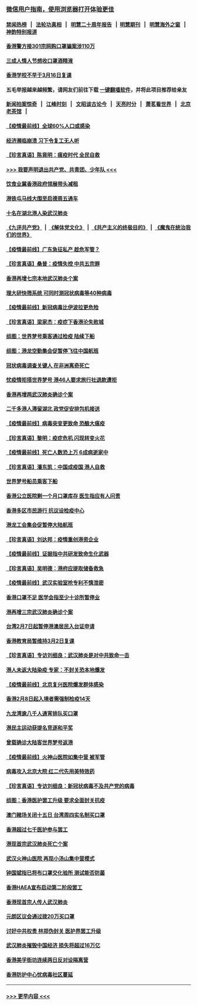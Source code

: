 ### [微信用户指南，使用浏览器打开体验更佳](https://github.com/gfw-breaker/banned-news1/blob/master/indexes/wechat-guide.md?t=0)
#### [禁闻热榜](热点新闻.md?t=0)  &nbsp;&nbsp;|&nbsp;&nbsp; [法轮功真相](https://github.com/gfw-breaker/truth/blob/master/README.md?t=0) &nbsp;&nbsp;|&nbsp;&nbsp; [明慧二十周年报告](https://github.com/gfw-breaker/mh-reports/blob/master/README.md?t=0) &nbsp;&nbsp;|&nbsp;&nbsp;[明慧期刊](https://github.com/gfw-breaker/mh-qikan) &nbsp;&nbsp;|&nbsp;&nbsp; [明慧海外之窗](https://github.com/gfw-breaker/mh-news/blob/master/README.md?t=0) &nbsp;&nbsp;|&nbsp;&nbsp; [神韵特别报道](https://github.com/gfw-breaker/mh-news/blob/master/shenyun.md?t=0)
#### [香港警方接301宗网购口罩骗案涉110万](../pages/nsc415/n11867572.md?t=02141011) 
#### [三成人情人节想收口罩酒精液](../pages/nsc415/n11867523.md?t=02141011) 
#### [香港学校不早于3月16日复课](../pages/nsc415/n11867498.md?t=02141011) 
#### 五毛举报越来越频繁，请网友们前往下载 [一键翻墙软件](https://github.com/gfw-breaker/ssr-accounts)，并将此项目推荐给亲友
#### [新闻拍案惊奇](https://github.com/gfw-breaker/banned-news1/blob/master/pages/link4.md) &nbsp;&nbsp;|&nbsp;&nbsp; [江峰时刻](https://github.com/gfw-breaker/banned-news1/blob/master/pages/link4.md) &nbsp;&nbsp;|&nbsp;&nbsp; [文昭谈古论今](https://github.com/gfw-breaker/banned-news1/blob/master/pages/link4.md) &nbsp;&nbsp;|&nbsp;&nbsp; [天亮时分](https://github.com/gfw-breaker/banned-news1/blob/master/pages/link4.md) &nbsp;&nbsp;|&nbsp;&nbsp; [萧茗看世界](https://github.com/gfw-breaker/banned-news1/blob/master/pages/link4.md) &nbsp;&nbsp;|&nbsp;&nbsp; [北京老茶馆](https://github.com/gfw-breaker/banned-news1/blob/master/pages/link4.md) &nbsp;&nbsp;|&nbsp;&nbsp; 
#### [【疫情最前线】全球60%人口或感染](../pages/nsc415/n11866914.md?t=02141011) 
#### [经济濒临崩溃 习下令复工无人听](../pages/nsc415/n11867269.md?t=02141011) 
#### [【珍言真语】陈竟明：瘟疫时代 全民自救](../pages/nsc415/n11866765.md?t=02141011) 
#### [>>> 我要声明退出共产党、共青团、少年队 <<<](https://github.com/begood0513/goodnews/blob/master/quit/letter.md) 
#### [饮食业冀香港政府领展带头减租](../pages/nsc415/n11864876.md?t=02141011) 
#### [港铁屯马线大围至启德周五通车](../pages/nsc415/n11864842.md?t=02141011) 
#### [十名在湖北港人染武汉肺炎](../pages/nsc415/n11864807.md?t=02141011) 
#### [《九评共产党》](https://github.com/begood0513/9ping.md/blob/master/README.md) &nbsp;|&nbsp; [《解体党文化》](../../../../jtdwh.md/blob/master/README.md)  &nbsp;|&nbsp; [《共产主义的终极目的》](../../../../gczydzjmd.md/blob/master/README.md) &nbsp;|&nbsp; [《魔鬼在统治我们的世界》](../../../../mgztzwmdsj.md/blob/master/README.md) 
#### [【疫情最前线】广东急征私产 趁危军管？](../pages/nsc415/n11864205.md?t=02141011) 
#### [【珍言真语】桑普：疫情失控 中共五宗罪](../pages/nsc415/n11864157.md?t=02141011) 
#### [香港再增七宗本地武汉肺炎个案](../pages/nsc415/n11862405.md?t=02141011) 
#### [理大研快筛系统 可同时测冠状病毒等40种病毒](../pages/nsc415/n11862376.md?t=02141011) 
#### [【疫情最前线】新冠病毒比伊波拉更危险](../pages/nsc415/n11862199.md?t=02141011) 
#### [【珍言真语】梁家杰：疫症下香港沦失败城](../pages/nsc415/n11861588.md?t=02141011) 
#### [组图：世界梦号乘客通过检疫 陆续下船](../pages/nsc415/n11858302.md?t=02141011) 
#### [组图：港龙空勤集会促暂停飞往中国航班](../pages/nsc415/n11858190.md?t=02141011) 
#### [冠状病毒调查关键人 在非洲离奇死亡](../pages/nsc415/n11859798.md?t=02141011) 
#### [忧疫情拒搭世界梦号 港46人要求旅行社退款遭拒](../pages/nsc415/n11859849.md?t=02141011) 
#### [香港再增两武汉肺炎确诊个案](../pages/nsc415/n11859833.md?t=02141011) 
#### [二千多港人滞留湖北 政党促安排包机接送](../pages/nsc415/n11859831.md?t=02141011) 
#### [【疫情最前线】病毒突变更致命 恐酿大瘟疫](../pages/nsc415/n11859604.md?t=02141011) 
#### [【珍言真语】黎明：疫症危机 闪现转变火花](../pages/nsc415/n11859199.md?t=02141011) 
#### [【疫情最前线】死亡人数恐上万 6成病逝家中](../pages/nsc415/n11856687.md?t=02141011) 
#### [【珍言真语】潘东凯：中国成疫国 港人自救](../pages/nsc415/n11856962.md?t=02141011) 
#### [世界梦号船员乘客下船](../pages/nsc415/n11856883.md?t=02141011) 
#### [香港公立医院剩一个月口罩库存 医生指应有人问责](../pages/nsc415/n11856875.md?t=02141011) 
#### [香港多区市民游行 抗议设检疫中心](../pages/nsc415/n11856866.md?t=02141011) 
#### [港龙工会集会促暂停大陆航班](../pages/nsc415/n11856840.md?t=02141011) 
#### [【珍言真语】刘达邦：疫情重创港资企业](../pages/nsc415/n11854274.md?t=02141011) 
#### [【疫情最前线】证据指中共研发致命生化武器](../pages/nsc415/n11853087.md?t=02141011) 
#### [【珍言真语】吴明德：港府应提取储备救急](../pages/nsc415/n11852734.md?t=02141011) 
#### [【疫情最前线】武汉实验室抢专利不慎泄密](../pages/nsc415/n11850310.md?t=02141011) 
#### [香港口罩不足 医学会指至少十诊所暂停业](../pages/nsc415/n11850301.md?t=02141011) 
#### [港再增三宗武汉肺炎确诊个案](../pages/nsc415/n11850328.md?t=02141011) 
#### [台湾2月7日起暂停港澳居民入台证申请](../pages/nsc415/n11850304.md?t=02141011) 
#### [香港教育局暂维持3月2日复课](../pages/nsc415/n11850260.md?t=02141011) 
#### [【珍言真语】专访刘细良：武汉肺炎是对中共致命一击](../pages/nsc415/n11849934.md?t=02141011) 
#### [港人未返大陆染疫 专家：不封关恐本地爆发](../pages/nsc415/n11848021.md?t=02141011) 
#### [【疫情最前线】北京复兴医院爆发群体感染](../pages/nsc415/n11847626.md?t=02141011) 
#### [香港2月8日起入境者需强制检疫14天](../pages/nsc415/n11847658.md?t=02141011) 
#### [九龙湾逾八千人通宵排队买口罩](../pages/nsc415/n11847647.md?t=02141011) 
#### [港民主运动获提名竞逐和平奖](../pages/nsc415/n11847633.md?t=02141011) 
#### [曾载确诊大陆客世界梦号返港](../pages/nsc415/n11847608.md?t=02141011) 
#### [【疫情最前线】火神山医院如集中营 被军管](../pages/nsc415/n11847524.md?t=02141011) 
#### [病毒攻入北京大院 红二代先用美特效药](../pages/nsc415/n11847427.md?t=02141011) 
#### [【珍言真语】专访刘细良：新冠状病毒不及共产党的病毒](../pages/nsc415/n11847164.md?t=02141011) 
#### [组图：香港医护罢工升级 要求全面封关抗疫](../pages/nsc415/n11844107.md?t=02141011) 
#### [澳门赌场关闭十五日 台湾周四实名制买口罩](../pages/nsc415/n11845083.md?t=02141011) 
#### [香港超过七千医护参与罢工](../pages/nsc415/n11845051.md?t=02141011) 
#### [港现首宗武汉肺炎死亡个案](../pages/nsc415/n11844998.md?t=02141011) 
#### [武汉火神山医院 再现小汤山集中营模式](../pages/nsc415/n11844763.md?t=02141011) 
#### [钟国斌指已将布口罩交化验所 测试能否防菌](../pages/nsc415/n11842783.md?t=02141011) 
#### [香港HAEA宣布启动第二阶段罢工](../pages/nsc415/n11842723.md?t=02141011) 
#### [香港现首宗人传人武汉肺炎](../pages/nsc415/n11842766.md?t=02141011) 
#### [元朗区议会通过拨20万买口罩](../pages/nsc415/n11842754.md?t=02141011) 
#### [讨好中共权贵 林郑伪封关 医护界罢工升级](../pages/nsc415/n11842359.md?t=02141011) 
#### [武汉肺炎摧毁中国经济 损失将超过16万亿](../pages/nsc415/n11839723.md?t=02141011) 
#### [香港美孚街坊连续两日反对设隔离营](../pages/nsc415/n11839962.md?t=02141011) 
#### [香港防护中心忧病毒社区蔓延](../pages/nsc415/n11839933.md?t=02141011) 

----
#### [ >>> 更早内容 <<< ](../indexes/nsc415-earlier.md)
